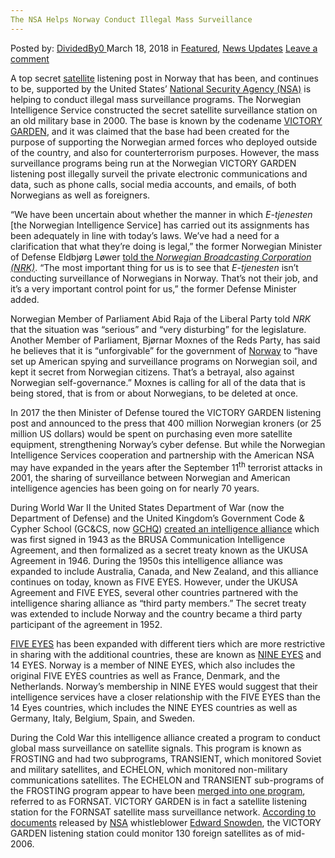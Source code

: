 ```yaml
---
The NSA Helps Norway Conduct Illegal Mass Surveillance
---
```

<article class="post-listing post-25088 post type-post status-publish format-standard has-post-thumbnail hentry 
 tag-conduct tag-helps tag-illegal tag-mass tag-norway tag-nsa tag-surveillance">
<div class="post-inner">
<span>Posted by: <a href="https://www.deepdotweb.com/author/dividedby0/" title="">DividedBy0 </a></span>
<span>March 18, 2018</span>
<span>in <a href="https://www.deepdotweb.com/category/deepdot-news/" rel="category tag">Featured</a>, <a href="https://www.deepdotweb.com/category/news-updates/" rel="category tag">News Updates</a></span>
<span><a href="https://www.deepdotweb.com/2018/03/18/nsa-helps-norway-conduct-illegal-mass-surveillance/#respond">Leave a comment</a></span>


<p>A top secret <a href="https://www.deepdotweb.com/2017/07/21/researchers-crack-satellite-phone-encryption-with-new-attack/">satellite</a> listening post in Norway that has been, and continues to be, supported by the United States’ <a href="https://www.deepdotweb.com/2017/12/24/nsa-leak-reveals-program-spies-contents-americans-communications/">National Security Agency (NSA)</a> is helping to conduct illegal mass surveillance programs. The Norwegian Intelligence Service constructed the secret satellite surveillance station on an old military base in 2000. The base is known by the codename <a href="https://theintercept.com/2018/03/01/norway-nsa-victory-garden-surveillance/">VICTORY GARDEN</a>, and it was claimed that the base had been created for the purpose of supporting the Norwegian armed forces who deployed outside of the country, and also for counterterrorism purposes. However, the mass surveillance programs being run at the Norwegian VICTORY GARDEN listening post illegally surveil the private electronic communications and data, such as phone calls, social media accounts, and emails, of both Norwegians as well as foreigners.</p>
<p>“We have been uncertain about whether the manner in which <em>E-tjenesten</em> [the Norwegian Intelligence Service] has carried out its assignments has been adequately in line with today’s laws. We’ve had a need for a clarification that what they’re doing is legal,” the former Norwegian Minister of Defense Eldbjørg Løwer <a href="https://translate.google.com/translate?sl=auto&amp;tl=en&amp;js=y&amp;prev=_t&amp;hl=en&amp;ie=UTF-8&amp;u=https%3A%2F%2Fwww.nrk.no%2Fdokumentar%2Fxl%2Fantennene-som-samler-inn-data-om-norske-borgere-1.13881286&amp;edit-text=&amp;act=url">told the </a><a href="https://translate.google.com/translate?sl=auto&amp;tl=en&amp;js=y&amp;prev=_t&amp;hl=en&amp;ie=UTF-8&amp;u=https%3A%2F%2Fwww.nrk.no%2Fdokumentar%2Fxl%2Fantennene-som-samler-inn-data-om-norske-borgere-1.13881286&amp;edit-text=&amp;act=url"><em>Norwegian Broadcasting Corporation (NRK)</em></a>. “The most important thing for us is to see that <em>E-tjenesten</em> isn’t conducting surveillance of Norwegians in Norway. That’s not their job, and it’s a very important control point for us,” the former Defense Minister added.</p>
<p>Norwegian Member of Parliament Abid Raja of the Liberal Party told <em>NRK</em> that the situation was “serious” and “very disturbing” for the legislature. Another Member of Parliament, Bjørnar Moxnes of the Reds Party, has said he believes that it is “unforgivable” for the government of <a href="https://www.deepdotweb.com/tag/norway/">Norway</a> to “have set up American spying and surveillance programs on Norwegian soil, and kept it secret from Norwegian citizens. That’s a betrayal, also against Norwegian self-governance.” Moxnes is calling for all of the data that is being stored, that is from or about Norwegians, to be deleted at once.</p>
<p>In 2017 the then Minister of Defense toured the VICTORY GARDEN listening post and announced to the press that 400 million Norwegian kroners (or 25 million US dollars) would be spent on purchasing even more satellite equipment, strengthening Norway’s cyber defense. But while the Norwegian Intelligence Services cooperation and partnership with the American NSA may have expanded in the years after the September 11<sup>th</sup> terrorist attacks in 2001, the sharing of surveillance between Norwegian and American intelligence agencies has been going on for nearly 70 years.</p>
<p>During World War II the United States Department of War (now the Department of Defense) and the United Kingdom’s Government Code &amp; Cypher School (GC&amp;CS, now <a href="https://www.deepdotweb.com/tag/gchq/">GCHQ</a>) <a href="https://en.wikipedia.org/wiki/Nine_Eyes_(signals_intelligence)">created an intelligence alliance</a> which was first signed in 1943 as the BRUSA Communication Intelligence Agreement, and then formalized as a secret treaty known as the UKUSA Agreement in 1946. During the 1950s this intelligence alliance was expanded to include Australia, Canada, and New Zealand, and this alliance continues on today, known as FIVE EYES. However, under the UKUSA Agreement and FIVE EYES, several other countries partnered with the intelligence sharing alliance as “third party members.” The secret treaty was extended to include Norway and the country became a third party participant of the agreement in 1952.</p>
<p><a href="https://www.deepdotweb.com/2017/07/17/australian-government-officials-call-weakening-encryption/">FIVE EYES</a> has been expanded with different tiers which are more restrictive in sharing with the additional countries, these are known as <a href="http://cphpost.dk/news/international/denmark-is-one-of-the-nsas-9-eyes.html">NINE EYES</a> and 14 EYES. Norway is a member of NINE EYES, which also includes the original FIVE EYES countries as well as France, Denmark, and the Netherlands. Norway’s membership in NINE EYES would suggest that their intelligence services have a closer relationship with the FIVE EYES than the 14 Eyes countries, which includes the NINE EYES countries as well as Germany, Italy, Belgium, Spain, and Sweden.</p>
<p>During the Cold War this intelligence alliance created a program to conduct global mass surveillance on satellite signals. This program is known as FROSTING and had two subprograms, TRANSIENT, which monitored Soviet and military satellites, and ECHELON, which monitored non-military communications satellites. The ECHELON and TRANSIENT sub-programs of the FROSTING program appear to have been <a href="http://www.duncancampbell.org/content/nsa-yes-there-echelon-system">merged into one program</a>, referred to as FORNSAT. VICTORY GARDEN is in fact a satellite listening station for the FORNSAT satellite mass surveillance network. <a href="https://theintercept.com/snowden-sidtoday/4389929-norwegian-us-conference-held-at-ft-meade-and/">According to documents</a> released by <a href="https://www.deepdotweb.com/tag/nsa/">NSA</a> whistleblower <a href="https://www.deepdotweb.com/tag/edward/">Edward Snowden</a>, the VICTORY GARDEN listening station could monitor 130 foreign satellites as of mid-2006.</p>
</div>
<span style="display:none"><a href="https://www.deepdotweb.com/tag/conduct/" rel="tag">conduct</a> <a href="https://www.deepdotweb.com/tag/helps/" rel="tag">helps</a> <a href="https://www.deepdotweb.com/tag/illegal/" rel="tag">illegal</a> <a href="https://www.deepdotweb.com/tag/mass/" rel="tag">mass</a> <a href="https://www.deepdotweb.com/tag/norway/" rel="tag">norway</a> <a href="https://www.deepdotweb.com/tag/nsa/" rel="tag">nsa</a> <a href="https://www.deepdotweb.com/tag/surveillance/" rel="tag">surveillance</a></span> <span style="display:none" class="updated">2018-03-18</span>
<div style="display:none" class="vcard author" itemprop="author" itemscope itemtype="http://schema.org/Person"><strong class="fn" itemprop="name"><a href="https://www.deepdotweb.com/author/dividedby0/" title="Posts by DividedBy0" rel="author">DividedBy0</a></strong></div>
</div>
</article>

